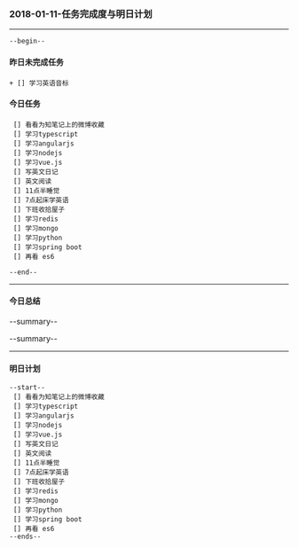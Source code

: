 ### 2018-01-11-任务完成度与明日计划

----------------------------------------------------------------------------------------------------------
    --begin--
#### 昨日未完成任务
    + [] 学习英语音标

#### 今日任务
     [] 看看为知笔记上的微博收藏
	 [] 学习typescript
     [] 学习angularjs
     [] 学习nodejs
     [] 学习vue.js
     [] 写英文日记
     [] 英文阅读
     [] 11点半睡觉
     [] 7点起床学英语
     [] 下班收拾屋子
     [] 学习redis
	 [] 学习mongo
     [] 学习python
     [] 学习spring boot
	 [] 再看 es6
    
	--end--

----------------------------------------------------------------------------------------------------------
#### 今日总结
--summary--


--summary--

----------------------------------------------------------------------------------------------------------
#### 明日计划
    --start--
     [] 看看为知笔记上的微博收藏
	 [] 学习typescript
     [] 学习angularjs
     [] 学习nodejs
     [] 学习vue.js
     [] 写英文日记
     [] 英文阅读
     [] 11点半睡觉
     [] 7点起床学英语
     [] 下班收拾屋子
     [] 学习redis
	 [] 学习mongo
     [] 学习python
     [] 学习spring boot
	 [] 再看 es6
    --ends--
